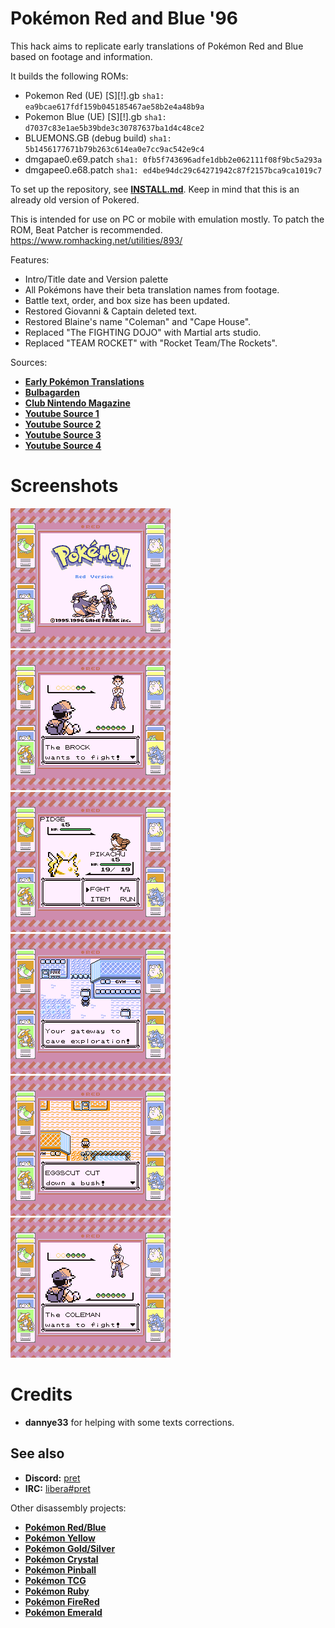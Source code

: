 # Pokémon Red and Blue '96

This hack aims to replicate early translations of Pokémon Red and Blue based on footage and information.

It builds the following ROMs:

- Pokemon Red (UE) [S][!].gb `sha1: ea9bcae617fdf159b045185467ae58b2e4a48b9a`
- Pokemon Blue (UE) [S][!].gb `sha1: d7037c83e1ae5b39bde3c30787637ba1d4c48ce2`
- BLUEMONS.GB (debug build) `sha1: 5b1456177671b79b263c614ea0e7cc9ac542e9c4`
- dmgapae0.e69.patch `sha1: 0fb5f743696adfe1dbb2e062111f08f9bc5a293a`
- dmgapee0.e68.patch `sha1: ed4be94dc29c64271942c87f2157bca9ca1019c7`

To set up the repository, see [**INSTALL.md**](INSTALL.md). Keep in mind that this is an already old version of Pokered.

This is intended for use on PC or mobile with emulation mostly. To patch the ROM, Beat Patcher is recommended.
https://www.romhacking.net/utilities/893/

Features:

- Intro/Title date and Version palette
- All Pokémons have their beta translation names from footage.
- Battle text, order, and box size has been updated.
- Restored Giovanni & Captain deleted text.
- Restored Blaine's name "Coleman" and "Cape House".
- Replaced "The FIGHTING DOJO" with Martial arts studio.
- Replaced "TEAM ROCKET" with "Rocket Team/The Rockets".

Sources:

- [**Early Pokémon Translations**][earlypokemontranslations]
- [**Bulbagarden**][bulbagarden]
- [**Club Nintendo Magazine**][clubnintendo]
- [**Youtube Source 1**][youtube1]
- [**Youtube Source 2**][youtube2]
- [**Youtube Source 3**][youtube3]
- [**Youtube Source 4**][youtube4]

[earlypokemontranslations]: https://earlypokemontranslations.neocities.org
[bulbagarden]: https://bulbapedia.bulbagarden.net/wiki/Pokémon_Red_and_Green_beta#Pok.C3.A9mon_names
[clubnintendo]: https://drive.google.com/file/d/0B_n55isOURZcYkdxaWE1UkF0Y0U/view
[youtube1]: https://youtu.be/4WEc7dHPAVQ?t=55
[youtube2]: https://youtu.be/OvdvgZ3CpWA?t=457
[youtube3]: https://youtu.be/Sn3Gyo7YesY
[youtube4]: https://youtu.be/b96CiRlrZtI

# Screenshots

![0001](screenshots/0001.bmp)
![0002](screenshots/0002.bmp)
![0003](screenshots/0003.bmp)
![0004](screenshots/0004.bmp)
![0005](screenshots/0005.bmp)
![0006](screenshots/0006.bmp)

# Credits

- **dannye33** for helping with some texts corrections.

## See also

- **Discord:** [pret][discord]
- **IRC:** [libera#pret][irc]

Other disassembly projects:

- [**Pokémon Red/Blue**][pokered]
- [**Pokémon Yellow**][pokeyellow]
- [**Pokémon Gold/Silver**][pokegold]
- [**Pokémon Crystal**][pokecrystal]
- [**Pokémon Pinball**][pokepinball]
- [**Pokémon TCG**][poketcg]
- [**Pokémon Ruby**][pokeruby]
- [**Pokémon FireRed**][pokefirered]
- [**Pokémon Emerald**][pokeemerald]

[pokered]: https://github.com/pret/pokered
[pokeyellow]: https://github.com/pret/pokeyellow
[pokegold]: https://github.com/pret/pokegold
[pokecrystal]: https://github.com/pret/pokecrystal
[pokepinball]: https://github.com/pret/pokepinball
[poketcg]: https://github.com/pret/poketcg
[pokeruby]: https://github.com/pret/pokeruby
[pokefirered]: https://github.com/pret/pokefirered
[pokeemerald]: https://github.com/pret/pokeemerald
[discord]: https://discord.gg/d5dubZ3
[irc]: https://web.libera.chat/?#pret
[ci]: https://github.com/pret/pokered/actions
[ci-badge]: https://github.com/pret/pokered/actions/workflows/main.yml/badge.svg
